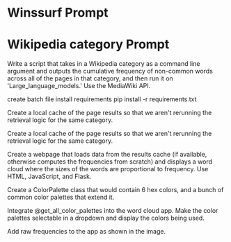 # Winssurf Prompt
# Wikipedia category Prompt

Write a script that takes in a Wikipedia category as a command line argument and outputs the cumulative frequency of non-common words across all of the pages in that category, and then run it on 'Large_language_models.' Use the MediaWiki API.

create batch file install requirements 
pip install -r requirements.txt


Create a local cache of the page results so that we aren't rerunning the retrieval logic for the same category.

Create a local cache of the page results so that we aren't rerunning the retrieval logic for the same category.


Create a webpage that loads data from the results cache (if available, otherwise computes the frequencies from scratch) and displays a word cloud where the sizes of the words are proportional to frequency. Use HTML, JavaScript, and Flask.

Create a ColorPalette class that would contain 6 hex colors, and a bunch of common color palettes that extend it.

Integrate @get_all_color_palettes into the word cloud app. Make the color palettes selectable in a dropdown and display the colors being used.

Add raw frequencies to the app as shown in the image.